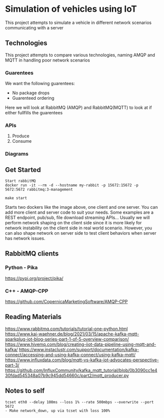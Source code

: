 # Simulation of vehicles using IoT
This project attempts to simulate a vehicle in different network scenarios communicating with a server

## Technologies
This project attempts to compare various technologies, naming AMQP and MQTT in handling poor network scenarios
### Guarentees
We want the following guarentees:
- No package drops
- Guarenteed ordering

Here we will look at RabbitMQ (AMQP) and RabbitMQ(MQTT) to look at if either fullfills the guarentees

### APIs
1. Produce
2. Consume

### Diagrams

## Get Started
```
Start rabbitMQ
docker run -it --rm -d --hostname my-rabbit -p 15672:15672 -p 5672:5672 rabbitmq:3-management

make start
```
Starts two dockers like the image above, one client and one server.
You can add more client and server code to suit your needs. Some examples are a REST endpoint, pub/sub, file download streaming APIs...
Usually we will perform network shaping on the client side since it is more likely for network instability on the client side in real world scenario.
However, you can also shape network on server side to test client behaviors when server has network issues.


## RabbitMQ clients
### Python - Pika
https://pypi.org/project/pika/
### C++ - AMQP-CPP
https://github.com/CopernicaMarketingSoftware/AMQP-CPP

## Reading Materials
https://www.rabbitmq.com/tutorials/tutorial-one-python.html
https://www.kai-waehner.de/blog/2021/03/15/apache-kafka-mqtt-sparkplug-iot-blog-series-part-1-of-5-overview-comparison/
https://www.hivemq.com/blog/creating-iiot-data-pipeline-using-mqtt-and-kafka/
https://www.instaclustr.com/support/documentation/kafka-connect/accessing-and-using-kafka-connect/using-kafka-mqtt/
https://www.influxdata.com/blog/mqtt-vs-kafka-iot-advocates-perspective-part-3/
https://github.com/InfluxCommunity/kafka_mqtt_tutorial/blob/0b3090cc1e430fdad545348a07b9c945dd54660c/part2/mqtt_producer.py


## Notes to self
```
tcset eth0 --delay 100ms --loss 1% --rate 500mbps --overwrite --port 5672
- Make network_down, up via tcset with loss 100%
```
